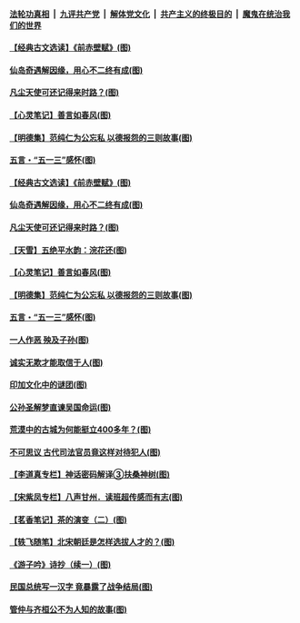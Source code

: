 ####  [法轮功真相](../../../../basic/blob/master/README.md?t=05150101) &nbsp;|&nbsp; [九评共产党](../../../../9ping.md/blob/master/README.md?t=05150101) &nbsp;|&nbsp; [解体党文化](../../../../jtdwh.md/blob/master/README.md?t=05150101)  &nbsp;|&nbsp; [共产主义的终极目的](../../../../gczydzjmd.md/blob/master/README.md?t=05150101) &nbsp;|&nbsp; [魔鬼在统治我们的世界](../../../../mgztzwmdsj.md/blob/master/README.md?t=05150101) 

#### [【经典古文选读】《前赤壁赋》(图)](../pages/p7/933138.md?t=05150101) 

#### [仙岛奇遇解因缘，用心不二终有成(图)](../pages/p7/932773.md?t=05150101) 

#### [凡尘天使可还记得来时路？(图)](../pages/p7/932647.md?t=05150101) 

#### [【心灵笔记】善言如春风(图)](../pages/p7/933027.md?t=05150101) 

#### [【明德集】范纯仁为公忘私 以德报怨的三则故事(图)](../pages/p7/932646.md?t=05150101) 

#### [五言・“五一三”感怀(图)](../pages/p7/932921.md?t=05150101) 

#### [【经典古文选读】《前赤壁赋》(图)](../pages/p7/933138.md?t=05150101) 

#### [仙岛奇遇解因缘，用心不二终有成(图)](../pages/p7/932773.md?t=05150101) 

#### [凡尘天使可还记得来时路？(图)](../pages/p7/932647.md?t=05150101) 

#### [【天雪】五绝平水韵：浣花还(图)](../pages/p7/933146.md?t=05150101) 

#### [【心灵笔记】善言如春风(图)](../pages/p7/933027.md?t=05150101) 

#### [【明德集】范纯仁为公忘私 以德报怨的三则故事(图)](../pages/p7/932646.md?t=05150101) 

#### [五言・“五一三”感怀(图)](../pages/p7/932921.md?t=05150101) 

#### [一人作恶 殃及子孙(图)](../pages/p7/933003.md?t=05150101) 

#### [诚实无欺才能取信于人(图)](../pages/p7/932432.md?t=05150101) 

#### [印加文化中的谜团(图)](../pages/p7/932882.md?t=05150101) 

#### [公孙圣解梦直谏吴国命运(图)](../pages/p7/932739.md?t=05150101) 

#### [荒漠中的古城为何能挺立400多年？(图)](../pages/p7/932877.md?t=05150101) 

#### [不可思议 古代司法官员竟这样对待犯人(图)](../pages/p7/932781.md?t=05150101) 

#### [【李道真专栏】神话密码解译③扶桑神树(图)](../pages/p7/932735.md?t=05150101) 

#### [【宋紫凤专栏】八声甘州．读班超传感而有志(图)](../pages/p7/932642.md?t=05150101) 

#### [【茗香笔记】茶的演变（二）(图)](../pages/p7/932565.md?t=05150101) 

#### [【轶飞随笔】北宋朝廷是怎样选拔人才的？(图)](../pages/p7/932155.md?t=05150101) 

#### [《游子吟》诗抄（续一）(图)](../pages/p7/932524.md?t=05150101) 

#### [民国总统写一汉字 竟暴露了战争结局(图)](../pages/p7/932590.md?t=05150101) 

#### [管仲与齐桓公不为人知的故事(图)](../pages/p7/932513.md?t=05150101) 

